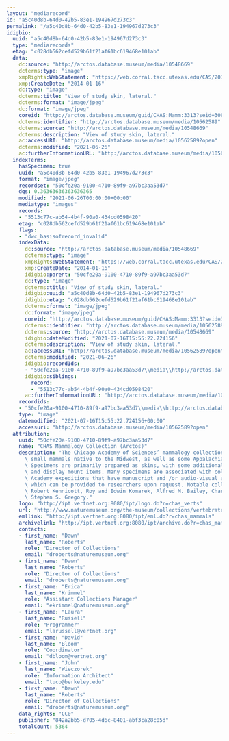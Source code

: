 ```yaml
---
layout: "mediarecord"
id: "a5c40d8b-64d0-42b5-83e1-194967d273c3"
permalink: "/a5c40d8b-64d0-42b5-83e1-194967d273c3"
idigbio:
  uuid: "a5c40d8b-64d0-42b5-83e1-194967d273c3"
  type: "mediarecords"
  etag: "c028db562cefd529b61f21af61bc619468e101ab"
  data:
    dc:source: "http://arctos.database.museum/media/10548669"
    dcterms:type: "image"
    xmpRights:WebStatement: "https://web.corral.tacc.utexas.edu/CAS/20161217-02/jpg/chas_mamm_3313.4.jpg"
    xmp:CreateDate: "2014-01-16"
    dc:type: "image"
    dcterms:title: "View of study skin, lateral."
    dcterms:format: "image/jpeg"
    dc:format: "image/jpeg"
    coreid: "http://arctos.database.museum/guid/CHAS:Mamm:3313?seid=3088329"
    dcterms:identifier: "http://arctos.database.museum/media/10562589"
    dcterms:source: "http://arctos.database.museum/media/10548669"
    dcterms:description: "View of study skin, lateral."
    ac:accessURI: "http://arctos.database.museum/media/10562589?open"
    dcterms:modified: "2021-06-26"
    ac:furtherInformationURL: "http://arctos.database.museum/media/10562589"
  indexTerms:
    hasSpecimen: true
    uuid: "a5c40d8b-64d0-42b5-83e1-194967d273c3"
    format: "image/jpeg"
    recordset: "50cfe20a-9100-4710-89f9-a97bc3aa53d7"
    dqs: 0.36363636363636365
    modified: "2021-06-26T00:00:00+00:00"
    mediatype: "images"
    records:
    - "5513c77c-ab54-4b4f-90a0-434cd0598420"
    etag: "c028db562cefd529b61f21af61bc619468e101ab"
    flags:
    - "dwc_basisofrecord_invalid"
    indexData:
      dc:source: "http://arctos.database.museum/media/10548669"
      dcterms:type: "image"
      xmpRights:WebStatement: "https://web.corral.tacc.utexas.edu/CAS/20161217-02/jpg/chas_mamm_3313.4.jpg"
      xmp:CreateDate: "2014-01-16"
      idigbio:parent: "50cfe20a-9100-4710-89f9-a97bc3aa53d7"
      dc:type: "image"
      dcterms:title: "View of study skin, lateral."
      idigbio:uuid: "a5c40d8b-64d0-42b5-83e1-194967d273c3"
      idigbio:etag: "c028db562cefd529b61f21af61bc619468e101ab"
      dcterms:format: "image/jpeg"
      dc:format: "image/jpeg"
      coreid: "http://arctos.database.museum/guid/CHAS:Mamm:3313?seid=3088329"
      dcterms:identifier: "http://arctos.database.museum/media/10562589"
      dcterms:source: "http://arctos.database.museum/media/10548669"
      idigbio:dateModified: "2021-07-16T15:55:22.724156"
      dcterms:description: "View of study skin, lateral."
      ac:accessURI: "http://arctos.database.museum/media/10562589?open"
      dcterms:modified: "2021-06-26"
      idigbio:recordIds:
      - "50cfe20a-9100-4710-89f9-a97bc3aa53d7\\media\\http://arctos.database.museum/media/10562589"
      idigbio:siblings:
        record:
        - "5513c77c-ab54-4b4f-90a0-434cd0598420"
      ac:furtherInformationURL: "http://arctos.database.museum/media/10562589"
    recordids:
    - "50cfe20a-9100-4710-89f9-a97bc3aa53d7\\media\\http://arctos.database.museum/media/10562589"
    type: "image"
    datemodified: "2021-07-16T15:55:22.724156+00:00"
    accessuri: "http://arctos.database.museum/media/10562589?open"
  attribution:
    uuid: "50cfe20a-9100-4710-89f9-a97bc3aa53d7"
    name: "CHAS Mammalogy Collection (Arctos)"
    description: "The Chicago Academy of Sciences’ mammalogy collection contains mostly\
      \ small mammals native to the Midwest, as well as some Appalachian species.\
      \ Specimens are primarily prepared as skins, with some additional osteological\
      \ and display mount items. Many specimens are associated with collectors or\
      \ Academy expeditions that have manuscript and /or audio-visual archival material,\
      \ which can be provided to researchers upon request. Notable collectors include\
      \ Robert Kennicott, Roy and Edwin Komarek, Alfred M. Bailey, Charles D. Brower,\
      \ Stephen S. Gregory."
    logo: "http://ipt.vertnet.org:8080/ipt/logo.do?r=chas_verts"
    url: "http://www.naturemuseum.org/the-museum/collections/vertebrates"
    emllink: "http://ipt.vertnet.org:8080/ipt/eml.do?r=chas_mammals"
    archivelink: "http://ipt.vertnet.org:8080/ipt/archive.do?r=chas_mammals"
    contacts:
    - first_name: "Dawn"
      last_name: "Roberts"
      role: "Director of Collections"
      email: "droberts@naturemuseum.org"
    - first_name: "Dawn"
      last_name: "Roberts"
      role: "Director of Collections"
      email: "droberts@naturemuseum.org"
    - first_name: "Erica"
      last_name: "Krimmel"
      role: "Assistant Collections Manager"
      email: "ekrimmel@naturemuseum.org"
    - first_name: "Laura"
      last_name: "Russell"
      role: "Programmer"
      email: "larussell@vertnet.org"
    - first_name: "David"
      last_name: "Bloom"
      role: "Coordinator"
      email: "dbloom@vertnet.org"
    - first_name: "John"
      last_name: "Wieczorek"
      role: "Information Architect"
      email: "tuco@berkeley.edu"
    - first_name: "Dawn"
      last_name: "Roberts"
      role: "Director of Collections"
      email: "droberts@naturemuseum.org"
    data_rights: "CC0"
    publisher: "842a2bb5-d705-4d6c-8401-abf3ca28c05d"
    totalCount: 5364
---
```

